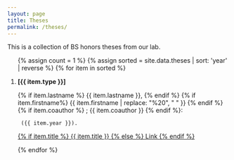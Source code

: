 ```yaml
---
layout: page
title: Theses
permalink: /theses/
---
```


This is a collection of BS honors theses from our lab.

<ol class="listing">

{% assign count = 1 %}
{% assign sorted = site.data.theses | sort: 'year' | reverse %}
{% for item in sorted %}

  <li class="listing-item">

  <b> [{{ item.type }}] </b>
    
  {% if item.lastname %}
     {{ item.lastname }}, 
  {% endif %}
  {% if item.firstname%}
     {{ item.firstname | replace: "%20", " " }}
  {% endif %}
  {% if item.coauthor %}
     ; {{ item.coauthor }}
  {% endif %}:

     ({{ item.year }}).
   <a href="https://oaktrust.library.tamu.edu/search?spc.page=1&query=%22yoonsuck%20choe%22&f.author={{ item.lastname }},%20{{ item.firstname }},equals">
  {% if item.title %}  
   {{ item.title }}
  {% else %}
   Link 
  {% endif %}
  </a>

  </li>

{% endfor %}
</ol>

